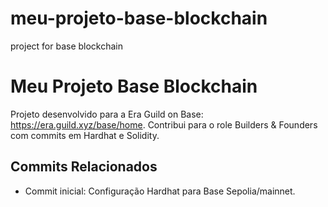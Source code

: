 # meu-projeto-base-blockchain
project for base blockchain
# Meu Projeto Base Blockchain

Projeto desenvolvido para a Era Guild on Base: https://era.guild.xyz/base/home.
Contribui para o role Builders & Founders com commits em Hardhat e Solidity.

## Commits Relacionados
- Commit inicial: Configuração Hardhat para Base Sepolia/mainnet.
